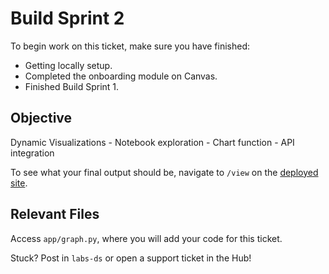 # Build Sprint 2

To begin work on this ticket, make sure you have finished:
- Getting locally setup.
- Completed the onboarding module on Canvas.
- Finished Build Sprint 1.

## Objective

Dynamic Visualizations
	- Notebook exploration
	- Chart function
	- API integration

To see what your final output should be, navigate to `/view` on the [deployed site](https://bandersnatch.herokuapp.com/).

## Relevant Files

Access `app/graph.py`, where you will add your code for this ticket. 

Stuck? Post in `labs-ds` or open a support ticket in the Hub!